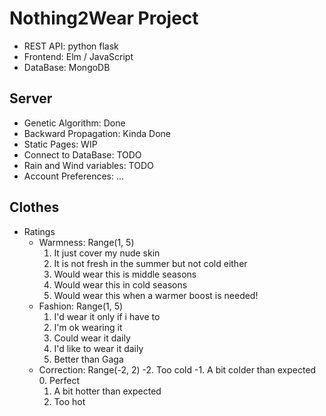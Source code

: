 # Nothing2Wear Project

- REST API: python flask
- Frontend: Elm / JavaScript
- DataBase: MongoDB

## Server

- Genetic Algorithm: Done
- Backward Propagation: Kinda Done
- Static Pages: WIP
- Connect to DataBase: TODO
- Rain and Wind variables: TODO
- Account Preferences: ...

## Clothes

- Ratings
    - Warmness: Range(1, 5)
        1. It just cover my nude skin
        2. It is not fresh in the summer but not cold either
        3. Would wear this is middle seasons
        4. Would wear this in cold seasons
        5. Would wear this when a warmer boost is needed!
    - Fashion: Range(1, 5)
        1. I'd wear it only if i have to
        2. I'm ok wearing it
        3. Could wear it daily
        4. I'd like to wear it daily
        5. Better than Gaga
    - Correction: Range(-2, 2)
        -2. Too cold
        -1. A bit colder than expected
        0. Perfect
        1. A bit hotter than expected
        2. Too hot